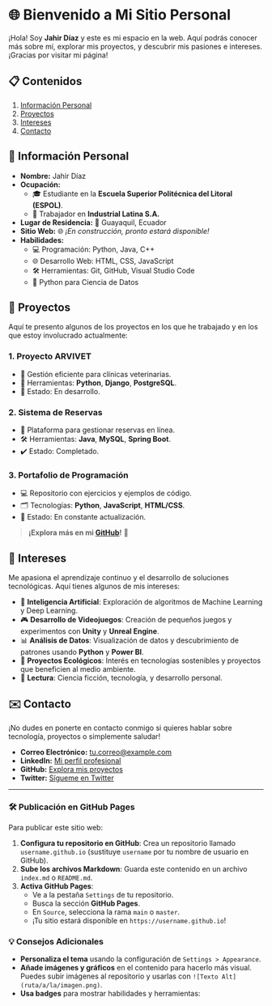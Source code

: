 # 🌐 Bienvenido a Mi Sitio Personal
¡Hola! Soy **Jahir Díaz** y este es mi espacio en la web. Aquí podrás conocer más sobre mí, explorar mis proyectos, y descubrir mis pasiones e intereses. ¡Gracias por visitar mi página!

## 📋 Contenidos
1. [Información Personal](#📌-información-personal)
2. [Proyectos](#🚀-proyectos)
3. [Intereses](#🌟-intereses)
4. [Contacto](#✉️-contacto)

## 📌 Información Personal
- **Nombre:** Jahir Díaz
- **Ocupación:** 
  - 🎓 Estudiante en la **Escuela Superior Politécnica del Litoral (ESPOL)**.
  - 🏢 Trabajador en **Industrial Latina S.A.**
- **Lugar de Residencia:** 📍 Guayaquil, Ecuador
- **Sitio Web:** 🌐 *¡En construcción, pronto estará disponible!*
- **Habilidades:** 
  - 💻 Programación: Python, Java, C++
  - 🌐 Desarrollo Web: HTML, CSS, JavaScript
  - 🛠️ Herramientas: Git, GitHub, Visual Studio Code
  - 🐍 Python para Ciencia de Datos

## 🚀 Proyectos
Aquí te presento algunos de los proyectos en los que he trabajado y en los que estoy involucrado actualmente:

### 1. **Proyecto ARVIVET**
   - 🐾 Gestión eficiente para clínicas veterinarias.
   - 💼 Herramientas: **Python**, **Django**, **PostgreSQL**.
   - 🌟 Estado: En desarrollo.

### 2. **Sistema de Reservas**
   - 📅 Plataforma para gestionar reservas en línea.
   - 🛠️ Herramientas: **Java**, **MySQL**, **Spring Boot**.
   - ✔️ Estado: Completado.

### 3. **Portafolio de Programación**
   - 💻 Repositorio con ejercicios y ejemplos de código.
   - 🗂️ Tecnologías: **Python**, **JavaScript**, **HTML/CSS**.
   - 🚧 Estado: En constante actualización.

> **¡Explora más en mi [GitHub](https://github.com/tu-usuario)!** 🌟

## 🌟 Intereses
Me apasiona el aprendizaje continuo y el desarrollo de soluciones tecnológicas. Aquí tienes algunos de mis intereses:

- 🧠 **Inteligencia Artificial**: Exploración de algoritmos de Machine Learning y Deep Learning.
- 🎮 **Desarrollo de Videojuegos**: Creación de pequeños juegos y experimentos con **Unity** y **Unreal Engine**.
- 📊 **Análisis de Datos**: Visualización de datos y descubrimiento de patrones usando **Python** y **Power BI**.
- 🌱 **Proyectos Ecológicos**: Interés en tecnologías sostenibles y proyectos que beneficien al medio ambiente.
- 📖 **Lectura**: Ciencia ficción, tecnología, y desarrollo personal.

## ✉️ Contacto
¡No dudes en ponerte en contacto conmigo si quieres hablar sobre tecnología, proyectos o simplemente saludar!

- **Correo Electrónico:** [tu.correo@example.com](mailto:tu.correo@example.com)
- **LinkedIn:** [Mi perfil profesional](https://www.linkedin.com/in/tu-perfil)
- **GitHub:** [Explora mis proyectos](https://github.com/tu-usuario)
- **Twitter:** [Sígueme en Twitter](https://twitter.com/tu_usuario)

---

### 🛠️ Publicación en GitHub Pages
Para publicar este sitio web:

1. **Configura tu repositorio en GitHub**: Crea un repositorio llamado `username.github.io` (sustituye `username` por tu nombre de usuario en GitHub).
2. **Sube los archivos Markdown**: Guarda este contenido en un archivo `index.md` o `README.md`.
3. **Activa GitHub Pages**:
   - Ve a la pestaña `Settings` de tu repositorio.
   - Busca la sección **GitHub Pages**.
   - En `Source`, selecciona la rama `main` o `master`.
   - ¡Tu sitio estará disponible en `https://username.github.io`!

### 💡 Consejos Adicionales
- **Personaliza el tema** usando la configuración de `Settings > Appearance`.
- **Añade imágenes y gráficos** en el contenido para hacerlo más visual. Puedes subir imágenes al repositorio y usarlas con `![Texto Alt](ruta/a/la/imagen.png)`.
- **Usa badges** para mostrar habilidades y herramientas:


